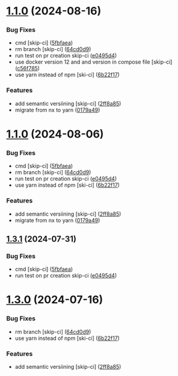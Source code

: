 # [1.1.0](https://github.com/Mohmn/treetracker-like/compare/v1.0.0...v1.1.0) (2024-08-16)


### Bug Fixes

* cmd [skip-ci] ([5fbfaea](https://github.com/Mohmn/treetracker-like/commit/5fbfaea800448a7bb819c2ba5fa6ce336ab0383f))
* rm branch [skip-ci] ([64cd0d9](https://github.com/Mohmn/treetracker-like/commit/64cd0d9ea55a216e8c98bf8725f8a5e2dd0e2a4f))
* run test on pr creation skip-ci ([e0495d4](https://github.com/Mohmn/treetracker-like/commit/e0495d40d0cbbb9836dc4da7e2ee88b1ac823606))
* use docker version 12 and and version in compose file [skip-ci] ([c56f785](https://github.com/Mohmn/treetracker-like/commit/c56f785a96c8361b8b689abdbe9f25d9658efcb3))
* use yarn instead of npm [ski-ci] ([6b22f17](https://github.com/Mohmn/treetracker-like/commit/6b22f17a9fbec14038b35a670542f473bebed6ec))


### Features

* add semantic versiining [skip-ci] ([2ff8a85](https://github.com/Mohmn/treetracker-like/commit/2ff8a85db2e243d5fac58db97fa42a7ebcfdec7c))
* migrate from nx to yarn ([0179a49](https://github.com/Mohmn/treetracker-like/commit/0179a49aa0460eb3f1d7074069a804f7518ef703))

# [1.1.0](https://github.com/GuningShen/treetracker-like/compare/v1.0.0...v1.1.0) (2024-08-06)


### Bug Fixes

* cmd [skip-ci] ([5fbfaea](https://github.com/GuningShen/treetracker-like/commit/5fbfaea800448a7bb819c2ba5fa6ce336ab0383f))
* rm branch [skip-ci] ([64cd0d9](https://github.com/GuningShen/treetracker-like/commit/64cd0d9ea55a216e8c98bf8725f8a5e2dd0e2a4f))
* run test on pr creation skip-ci ([e0495d4](https://github.com/GuningShen/treetracker-like/commit/e0495d40d0cbbb9836dc4da7e2ee88b1ac823606))
* use yarn instead of npm [ski-ci] ([6b22f17](https://github.com/GuningShen/treetracker-like/commit/6b22f17a9fbec14038b35a670542f473bebed6ec))


### Features

* add semantic versiining [skip-ci] ([2ff8a85](https://github.com/GuningShen/treetracker-like/commit/2ff8a85db2e243d5fac58db97fa42a7ebcfdec7c))
* migrate from nx to yarn ([0179a49](https://github.com/GuningShen/treetracker-like/commit/0179a49aa0460eb3f1d7074069a804f7518ef703))

## [1.3.1](https://github.com/Greenstand/treetracker-like/compare/v1.3.0...v1.3.1) (2024-07-31)


### Bug Fixes

* cmd [skip-ci] ([5fbfaea](https://github.com/Greenstand/treetracker-like/commit/5fbfaea800448a7bb819c2ba5fa6ce336ab0383f))
* run test on pr creation skip-ci ([e0495d4](https://github.com/Greenstand/treetracker-like/commit/e0495d40d0cbbb9836dc4da7e2ee88b1ac823606))

# [1.3.0](https://github.com/Greenstand/treetracker-like/compare/v1.2.0...v1.3.0) (2024-07-16)


### Bug Fixes

* rm branch [skip-ci] ([64cd0d9](https://github.com/Greenstand/treetracker-like/commit/64cd0d9ea55a216e8c98bf8725f8a5e2dd0e2a4f))
* use yarn instead of npm [ski-ci] ([6b22f17](https://github.com/Greenstand/treetracker-like/commit/6b22f17a9fbec14038b35a670542f473bebed6ec))


### Features

* add semantic versiining [skip-ci] ([2ff8a85](https://github.com/Greenstand/treetracker-like/commit/2ff8a85db2e243d5fac58db97fa42a7ebcfdec7c))

